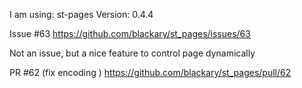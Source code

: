 I am using: st-pages  Version: 0.4.4

Issue #63
https://github.com/blackary/st_pages/issues/63

Not an issue, but a nice feature to control page dynamically

PR #62 (fix encoding )
https://github.com/blackary/st_pages/pull/62
